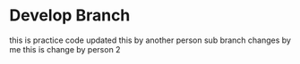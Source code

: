 # Develop Branch
this is practice code
updated this by another person
sub branch changes by me
this is change by person 2
